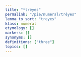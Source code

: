 ```yaml
---
title: "*tréyes"
permalink: "/pie/numeral/tréyes"
lemma_to_sort: "treyes"
klass: numeral
etymology: []
markers: []
synonyms: []
definitions: ["three"]
topics: []
---
```

